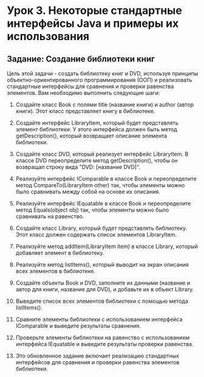 # Урок 3. Некоторые стандартные интерфейсы Java и примеры их использования
## Задание: Создание библиотеки книг

Цель этой задачи - создать библиотеку книг и DVD, используя принципы объектно-ориентированного программирования (ООП) и реализовать стандартные интерфейсы для сравнения и проверки равенства элементов. Вам необходимо выполнить следующие шаги:

1) Создайте класс Book с полями title (название книги) и author (автор книги). Этот класс представляет книгу в библиотеке.

2) Создайте интерфейс LibraryItem, который будет представлять элемент библиотеки. У этого интерфейса должен быть метод getDescription(), который возвращает описание элемента библиотеки.

3) Создайте класс DVD, который реализует интерфейс LibraryItem. В классе DVD переопределите метод getDescription(), чтобы он возвращал строку вида "DVD: [название DVD]".

4) Реализуйте интерфейс IComparable<LibraryItem> в классе Book и переопределите метод CompareTo(LibraryItem other) так, чтобы элементы можно было сравнивать между собой на основе их описания.

5) Реализуйте интерфейс IEquatable<LibraryItem> в классе Book и переопределите метод Equals(object obj) так, чтобы элементы можно было сравнивать на равенство.

6) Создайте класс Library, который будет представлять библиотеку. Этот класс должен содержать список элементов LibraryItem.

7) Реализуйте метод addItem(LibraryItem item) в классе Library, который добавляет элемент в библиотеку.

8) Реализуйте метод listItems(), который выводит на экран описания всех элементов в библиотеке.

9) Создайте объекты Book и DVD, заполните их данными (название и автор для книги, название для DVD), и добавьте их в объект Library.

10) Выведите список всех элементов библиотеки с помощью метода listItems().

11) Сравните элементы библиотеки с использованием интерфейса IComparable<LibraryItem> и выведите результаты сравнения.

12) Проверьте элементы библиотеки на равенство с использованием интерфейса IEquatable<LibraryItem> и выведите результаты проверки равенства.

13) Это обновленное задание включает реализацию стандартных интерфейсов для сравнения и проверки равенства элементов библиотеки.